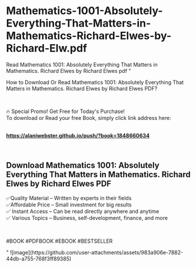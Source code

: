 # Mathematics-1001-Absolutely-Everything-That-Matters-in-Mathematics-Richard-Elwes-by-Richard-Elw.pdf
Read Mathematics 1001: Absolutely Everything That Matters in Mathematics. Richard Elwes by Richard Elwes pdf
"<p>How to Download Or Read Mathematics 1001: Absolutely Everything That Matters in Mathematics. Richard Elwes by Richard Elwes PDF?</p>
<p>&nbsp;</p>
<p>&#128293;  Special Promo! Get Free for Today's Purchase!<br />To download or Read your free Book, simply click link address here:&nbsp;<br />&nbsp;</p>
<p><a href=""https://alaniwebster.github.io/push/?book=1848660634""><strong>https://alaniwebster.github.io/push/?book=1848660634</strong></a></p>
<p>&nbsp;</p>
<h2>Download Mathematics 1001: Absolutely Everything That Matters in Mathematics. Richard Elwes by Richard Elwes PDF</h2>
<p>&#x2705;Quality Material &ndash; Written by experts in their fields<br />&#x2705;Affordable Price &ndash; Small investment for big results<br />&#x2705; Instant Access &ndash; Can be read directly anywhere and anytime<br />&#x2705; Various Topics &ndash; Business, self-development, finance, and more</p>
<p>&nbsp;</p>
<p>#BOOK #PDFBOOK #EBOOK #BESTSELLER</p>
"
![image](https://github.com/user-attachments/assets/983a906e-7882-44db-a755-768f3ff89385)
